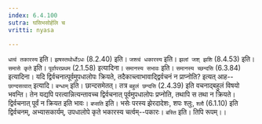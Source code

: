 ```yaml
---
index: 6.4.100
sutra: घसिभसोर्हलि च
vritti: nyasa

---
```

`धत्वं तकारस्य` इति। `झषस्तथोर्धोऽधः` (8.2.40) इति। `जश्त्वं धकारस्य` इति। `झलां जश् झशि` (8.4.53) इति। `समासे कृते` इति। `पूर्वापरप्रथम` (2.1.58) इत्यादिना। `समानस्य सभावः` इति। `समानस्य च्छन्दसि` (6.3.84) इत्यादिना।
यदि द्विर्वचनात्पूर्वमुपधालोपः क्रियते, तदैकाच्त्वाभावाद्द्विर्वचनं न प्राप्नोति? इत्यत् आह--`छान्दसत्वात्` इत्यादि। `बन्धाम्` इति। छान्दसमेतत्। तत्र `बहुलं छन्दसि` (2.4.39) इति वचनाद्बहुलं विषयो भवन्ति। तेन यद्यपि परत्वान्नित्यन्तावच्च द्विर्वचनात् पूर्वमुपधालोपः प्रप्नोति, तथापि स तथा न क्रियते। द्विर्वचनात् पूर्वं न क्रियत इति भावः। `बप्सति` इति। भसेः परस्य झेरदादेशः, शपः श्लुः, `श्लौ` (6.1.10) इति द्विर्वचनम्, अभ्यासकार्यम्, उपधालोपे कृते भकारस्य चर्त्वम्--पकारः। `बस्ति` इति। तिपि रूपम्।।
